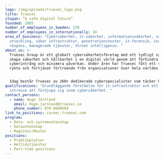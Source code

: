 ```yaml
---
logo: /img/uploads/truesec_logo.png
title: Truesec
slogan: ”A safe digital future”
founded: 2005
number_of_employees_in_Sweden: 230
number_of_employees_in_internationally: 34
area_of_business: "Cybersäkerhet, it-säkerhet, informationssäkerhet, säker
  utveckling, säker infrastruktur, penetrationstester, it-forensik, incident
  respons, managerade tjänster, threat intelligence. "
about_us: >-
  Truesec Group är ett globalt cybersäkerhetsföretag med ett tydligt syfte: Att
  skapa säkerhet och hållbarhet i en digital värld genom att förhindra
  cyberintrång och minimera påverkan. Under åren har Truesec fått ett starkt
  rykte och förtjänat förtroende från organisationer över hela världen. 


  Idag består Truesec av 260+ dedikerade cyberspecialister som täcker hela spektrumet av cybersäkerhet, och i takt med att cyberbrottsligheten växer så växer vi. I Sverige har vi kontor i Stockholm, Malmö och Karlskrona.
qualifications: "Grundläggande förståelse för it-infrastruktur och ett starkt
  intresse att fördjupa sig inom cybersäkerhet. "
contact_persons:
  - name: Hugo Järnland
    email: Hugo.jarnland@truesec.se
    phone_number: 076-0040584
link_to_positions: career.truesec.com
program:
  - Data- och systemvetenskap
  - Datavetenskap
  - Magister/Master
positions:
  - Praktikplatser
  - Heltidstjänster
  - Part-time positions
---
```

